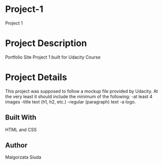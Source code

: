 # Project-1
Project 1

# Project Description

Portfolio Site Project 1 built for Udacity Course

# Project Details

This project was supposed to follow a mockup file provided by Udacity.
At the very least it should include the minimum of the following: 
-at least 4 images
-title text (h1, h2, etc.)
-regular (paragraph) text
-a logo.

## Built With

HTML and CSS

## Author

Malgorzata Siuda
